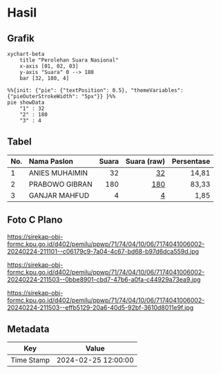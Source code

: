 # Hasil

## Grafik

```mermaid
xychart-beta
    title "Perolehan Suara Nasional"
    x-axis [01, 02, 03]
    y-axis "Suara" 0 --> 180
    bar [32, 180, 4]
```

```mermaid
%%{init: {"pie": {"textPosition": 0.5}, "themeVariables": {"pieOuterStrokeWidth": "5px"}} }%%
pie showData
    "1" : 32
    "2" : 180
    "3" : 4
```

## Tabel

| No. | Nama Paslon    | Suara | Suara (raw) | Persentase |
|:--- |:-------------- | -----:| -----------:| ----------:|
| 1   | ANIES MUHAIMIN | 32    | [32][p-1]   | 14,81      |
| 2   | PRABOWO GIBRAN | 180   | [180][p-2]  | 83,33      |
| 3   | GANJAR MAHFUD  | 4     | [4][p-3]    | 1,85       |


[p-1]: https://github.com/gigit-pemilu/pemilu-2024/blob/main/pilpres/hitung-suara/sub/71-sulawesi-utara/sub/74-kota-kotamobagu/sub/04-kotamobagu-barat/sub/1006-mongkonai-barat/sub/002-tps/sub/paslon-1.txt
[p-2]: https://github.com/gigit-pemilu/pemilu-2024/blob/main/pilpres/hitung-suara/sub/71-sulawesi-utara/sub/74-kota-kotamobagu/sub/04-kotamobagu-barat/sub/1006-mongkonai-barat/sub/002-tps/sub/paslon-2.txt
[p-3]: https://github.com/gigit-pemilu/pemilu-2024/blob/main/pilpres/hitung-suara/sub/71-sulawesi-utara/sub/74-kota-kotamobagu/sub/04-kotamobagu-barat/sub/1006-mongkonai-barat/sub/002-tps/sub/paslon-3.txt

## Foto C Plano

https://sirekap-obj-formc.kpu.go.id/d402/pemilu/ppwp/71/74/04/10/06/7174041006002-20240224-211101--c06179c9-7a04-4c67-bd68-b97d6dca559d.jpg

https://sirekap-obj-formc.kpu.go.id/d402/pemilu/ppwp/71/74/04/10/06/7174041006002-20240224-211503--0bbe8901-cbd7-47b6-a0fa-c44929a73ea9.jpg

https://sirekap-obj-formc.kpu.go.id/d402/pemilu/ppwp/71/74/04/10/06/7174041006002-20240224-211503--effb5129-20a6-40d5-92bf-3610d8011e9f.jpg


## Metadata

| Key        | Value               |
| ---------- | ------------------- |
| Time Stamp | 2024-02-25 12:00:00 |



